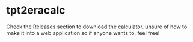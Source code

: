 # tpt2eracalc
Check the Releases section to download the calculator.
unsure of how to make it into a web application so if anyone wants to, feel free!
